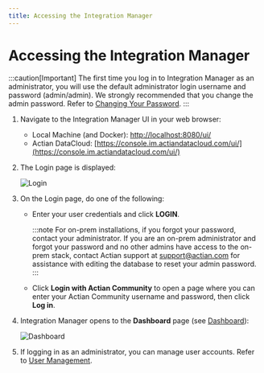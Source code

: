 ```yaml
---
title: Accessing the Integration Manager
---
```


# Accessing the Integration Manager

:::caution[Important]
    The first time you log in to Integration Manager as an administrator, you will use the default administrator login username and password (admin/admin). We strongly recommended that you change the admin password. Refer to [Changing Your Password](./editing-your-profile#changing-your-password).
:::

1. Navigate to the Integration Manager UI in your web browser:
   * Local Machine (and Docker): [http://localhost:8080/ui/](http://localhost:8080/ui/)
   * Actian DataCloud: [https://console.im.actiandatacloud.com/ui/](https://console.im.actiandatacloud.com/ui/)
2. The Login page is displayed:
   
   ![Login](/img/Login.png)
3. On the Login page, do one of the following:
   * Enter your user credentials and click **LOGIN**. 
  
     :::note
     For on-prem installations, if you forgot your password, contact your administrator. If you are an on-prem administrator and forgot your password and no other admins have access to the on-prem stack, contact Actian support at support@actian.com for assistance with editing the database to reset your admin password.
     :::

   * Click **Login with Actian Community** to open a page where you can enter your Actian Community username and password, then click **Log in**.

4. Integration Manager opens to the **Dashboard** page (see [Dashboard](./dashboard)):

   ![Dashboard](/img/Dashboard.png)

5. If logging in as an administrator, you can manage user accounts. Refer to [User Management](./integration-manager/admin/access-control/user-management).

